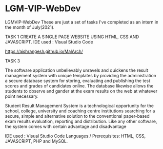 # LGM-VIP-WebDev

LGMVIP-WebDev
These are just a set of tasks I've completed as an intern in the month of July(2021).

TASK 1 CREATE A SINGLE PAGE WEBSITE USING HTML, CSS AND JAVASCRIPT. IDE used : Visual Studio Code

https://aishrangesh.github.io/MalArch/

TASK 3

The software application unbelievably unravels and quickens the result management system with unique templates by providing the administration a secure database system for storing, evaluating and publishing the test scores and grades of candidates online. The database likewise allows the students to observe and gander at the exam results on the web at whatever point necessary.

Student Result Management System is a technological opportunity for the school, college, university and coaching centre institutions searching for a secure, simple and alternative solution to the conventional paper-based exam results evaluation, reporting and distribution. Like any other software, the system comes with certain advantage and disadvantage

IDE used : Visual Studio Code Languages / Prerequisites: HTML, CSS, JAVASCRIPT, PHP and MySQL.
